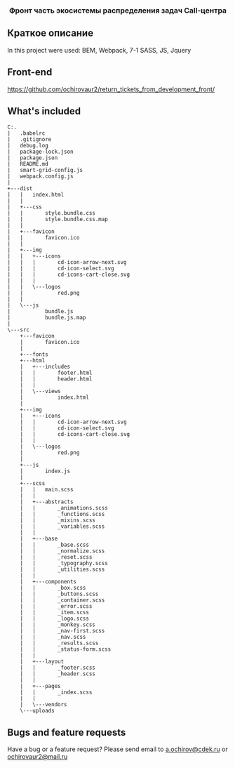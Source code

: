 
<h3 align="center">Фронт часть экосистемы распределения задач Call-центра</h3>

## Краткое описание

In this project were used: BEM, Webpack, 7-1 SASS, JS, Jquery

## Front-end
https://github.com/ochirovaur2/return_tickets_from_development_front/


## What's included

```text
C:.
|   .babelrc
|   .gitignore
|   debug.log
|   package-lock.json
|   package.json
|   README.md
|   smart-grid-config.js
|   webpack.config.js
|
+---dist
|   |   index.html
|   |
|   +---css
|   |       style.bundle.css
|   |       style.bundle.css.map
|   |
|   +---favicon
|   |       favicon.ico
|   |
|   +---img
|   |   +---icons
|   |   |       cd-icon-arrow-next.svg
|   |   |       cd-icon-select.svg
|   |   |       cd-icons-cart-close.svg
|   |   |
|   |   \---logos
|   |           red.png
|   |
|   \---js
|           bundle.js
|           bundle.js.map
|
\---src
    +---favicon
    |       favicon.ico
    |
    +---fonts
    +---html
    |   +---includes
    |   |       footer.html
    |   |       header.html
    |   |
    |   \---views
    |           index.html
    |
    +---img
    |   +---icons
    |   |       cd-icon-arrow-next.svg
    |   |       cd-icon-select.svg
    |   |       cd-icons-cart-close.svg
    |   |
    |   \---logos
    |           red.png
    |
    +---js
    |       index.js
    |
    +---scss
    |   |   main.scss
    |   |
    |   +---abstracts
    |   |       _animations.scss
    |   |       _functions.scss
    |   |       _mixins.scss
    |   |       _variables.scss
    |   |
    |   +---base
    |   |       _base.scss
    |   |       _normalize.scss
    |   |       _reset.scss
    |   |       _typography.scss
    |   |       _utilities.scss
    |   |
    |   +---components
    |   |       _box.scss
    |   |       _buttons.scss
    |   |       _container.scss
    |   |       _error.scss
    |   |       _item.scss
    |   |       _logo.scss
    |   |       _monkey.scss
    |   |       _nav-first.scss
    |   |       _nav.scss
    |   |       _results.scss
    |   |       _status-form.scss
    |   |
    |   +---layout
    |   |       _footer.scss
    |   |       _header.scss
    |   |
    |   +---pages
    |   |       _index.scss
    |   |
    |   \---vendors
    \---uploads

```

## Bugs and feature requests

Have a bug or a feature request? Please send email to a.ochirov@cdek.ru or ochirovaur2@mail.ru
